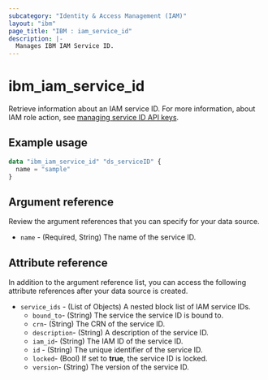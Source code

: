 ```yaml
---
subcategory: "Identity & Access Management (IAM)"
layout: "ibm"
page_title: "IBM : iam_service_id"
description: |-
  Manages IBM IAM Service ID.
---
```


# ibm_iam_service_id

Retrieve information about an IAM service ID. For more information, about IAM role action, see [managing service ID API keys](https://cloud.ibm.com/docs/account?topic=account-serviceidapikeys).

## Example usage

```terraform
data "ibm_iam_service_id" "ds_serviceID" {
  name = "sample"
}

```

## Argument reference

Review the argument references that you can specify for your data source.

- `name` - (Required, String) The name of the service ID.

## Attribute reference
In addition to the argument reference list, you can access the following attribute references after your data source is created.

- `service_ids` - (List of Objects)  A nested block list of IAM service IDs.
  - `bound_to`-  (String) The service the service ID is bound to.
  - `crn`-  (String) The CRN of the service ID.
  - `description`-  (String) A description of the service ID.
  - `iam_id`-  (String) The IAM ID of the service ID.
  - `id` - (String) The unique identifier of the service ID.
  - `locked`- (Bool) If set to **true**, the service ID is locked.
  - `version`-  (String) The version of the service ID.

  
